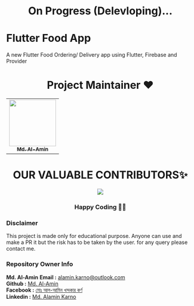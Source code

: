 <h1 align=center> On Progress (Delevloping)... </h1>

# Flutter Food App


A new Flutter Food Ordering/ Delivery app using Flutter, Firebase and Provider




<h1 align=center> Project Maintainer ❤️ </h1>
<p align="center">
<table align="center">
  <tbody><tr>
     <td align="center"><a href="https://github.com/alamin-karno"><img alt="" src="https://avatars.githubusercontent.com/alamin-karno" width="125px;"><br><sub><b> Md. Al-Amin </b></sub></a><br></td> </a></td>

</tbody></table>


<h1 align=center> OUR VALUABLE CONTRIBUTORS✨ </h1>
<p align="center">
  
	
<a href="https://github.com/CPAD-Gazipur/Flutter-Food-App/graphs/contributors">
  <img src="https://contrib.rocks/image?repo=CPAD-Gazipur/Flutter-Food-App" />
</a>
</p>
<h3 align="center"> Happy Coding 👨‍💻 </h3>

### Disclaimer
This project is made only for educational purpose. Anyone can use and make a PR it but the risk has to be taken by the user.
for any query please contact me.

### Repository Owner Info

__Md. Al-Amin__ 
__Email :__ [ alamin.karno@outlook.com ](mailto:alamin.karno@outlook.com) <br>
__Github :__ [Md. Al-Amin](https://github.com/alamin-karno)<br>
__Facebook :__ [মোঃ আল-আমিন খন্দকার কর্ণ](https://facebook.com/alamin.kanro) <br>
__Linkedin :__ [Md. Alamin Karno](https://www.linkedin.com/in/alaminkarno/)

